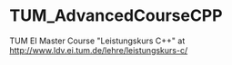 # TUM_AdvancedCourseCPP
TUM EI Master Course "Leistungskurs C++" at http://www.ldv.ei.tum.de/lehre/leistungskurs-c/
